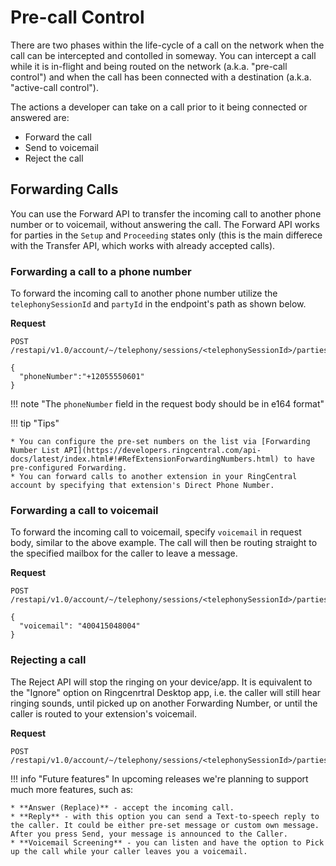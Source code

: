 # Pre-call Control

There are two phases within the life-cycle of a call on the network when the call can be intercepted and contolled in someway. You can intercept a call while it is in-flight and being routed on the network (a.k.a. "pre-call control") and when the call has been connected with a destination (a.k.a. "active-call control"). 

The actions a developer can take on a call prior to it being connected or answered are:

* Forward the call
* Send to voicemail
* Reject the call

## Forwarding Calls

You can use the Forward API to transfer the incoming call to another phone number or to voicemail, without answering the call. The Forward API works for parties in the `Setup` and `Proceeding` states only (this is the main differece with the Transfer API, which works with already accepted calls). 

### Forwarding a call to a phone number

To forward the incoming call to another phone number utilize the `telephonySessionId` and `partyId` in the endpoint's path as shown below.

**Request**

```http
POST /restapi/v1.0/account/~/telephony/sessions/<telephonySessionId>/parties/<partyId>/forward

{
  "phoneNumber":"+12055550601"
}
```

!!! note "The `phoneNumber` field in the request body should be in e164 format"

!!! tip "Tips"
    
    * You can configure the pre-set numbers on the list via [Forwarding Number List API](https://developers.ringcentral.com/api-docs/latest/index.html#!#RefExtensionForwardingNumbers.html) to have pre-configured Forwarding.
    * You can forward calls to another extension in your RingCentral account by specifying that extension's Direct Phone Number.

### Forwarding a call to voicemail

To forward the incoming call to voicemail, specify `voicemail` in request body, similar to the above example. The call will then be routing straight to the specified mailbox for the caller to leave a message.

**Request**

```http
POST /restapi/v1.0/account/~/telephony/sessions/<telephonySessionId>/parties/<partyId>/forward

{
  "voicemail": "400415048004"
}
```

### Rejecting a call

The Reject API will stop the ringing on your device/app. It is equivalent to the "Ignore" option on Ringcenrtral Desktop app, i.e. the caller will still hear ringing sounds, until picked up on another Forwarding Number, or until the caller is routed to your extension's voicemail.

**Request**

```http
POST /restapi/v1.0/account/~/telephony/sessions/<telephonySessionId>/parties/<partyId>/reject
```

!!! info "Future features"
    In upcoming releases we're planning to support much more features, such as:
    
    * **Answer (Replace)** - accept the incoming call.
    * **Reply** - with this option you can send a Text-to-speech reply to the caller. It could be either pre-set message or custom own message. After you press Send, your message is announced to the Caller.
    * **Voicemail Screening** - you can listen and have the option to Pick up the call while your caller leaves you a voicemail.

